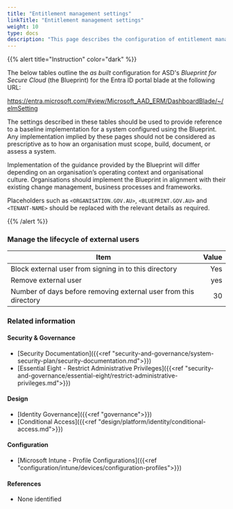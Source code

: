 ```yaml
---
title: "Entitlement management settings"
linkTitle: "Entitlement management settings"
weight: 10
type: docs
description: "This page describes the configuration of entitlement management settings within Microsoft Entra ID associated with systems built according to the guidance provided by ASD's Blueprint for Secure Cloud."
---
```


{{% alert title="Instruction" color="dark" %}}
 
The below tables outline the *as built* configuration for ASD's *Blueprint for Secure Cloud* (the Blueprint) for the Entra ID portal blade at the following URL: 

https://entra.microsoft.com/#view/Microsoft_AAD_ERM/DashboardBlade/~/elmSetting
 
The settings described in these tables should be used to provide reference to a baseline implementation for a system configured using the Blueprint. Any implementation implied by these pages should not be considered as prescriptive as to how an organisation must scope, build, document, or assess a system.

Implementation of the guidance provided by the Blueprint will differ depending on an organisation’s operating context and organisational culture. Organisations should implement the Blueprint in alignment with their existing change management, business processes and frameworks.

Placeholders such as `<ORGANISATION.GOV.AU>`, `<BLUEPRINT.GOV.AU>` and `<TENANT-NAME>` should be replaced with the relevant details as required.
 
{{% /alert %}}

### Manage the lifecycle of external users

| Item                                                             | Value |
| ---------------------------------------------------------------- | ----: |
| Block external user from signing in to this directory            |   Yes |
| Remove external user                                             |   yes |
| Number of days before removing external user from this directory |    30 |

### Related information

#### Security & Governance

* [Security Documentation]({{<ref "security-and-governance/system-security-plan/security-documentation.md">}})
* [Essential Eight - Restrict Administrative Privileges]({{<ref "security-and-governance/essential-eight/restrict-administrative-privileges.md">}})
  
#### Design

* [Identity Governance]({{<ref "governance">}})
* [Conditional Access]({{<ref "design/platform/identity/conditional-access.md">}})
  
#### Configuration

* [Microsoft Intune - Profile Configurations]({{<ref "configuration/intune/devices/configuration-profiles">}})

#### References

* None identified